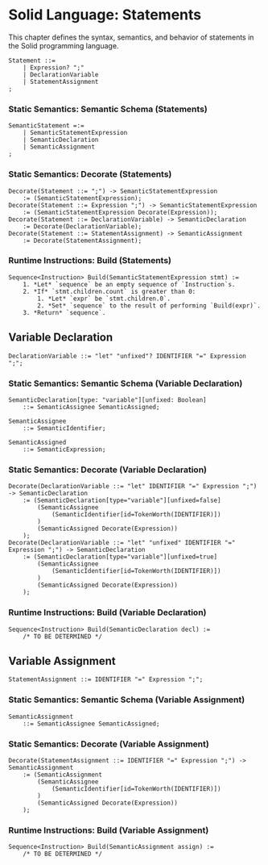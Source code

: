 # Solid Language: Statements
This chapter defines the syntax, semantics, and behavior of statements in the Solid programming language.

```w3c
Statement ::=
	| Expression? ";"
	| DeclarationVariable
	| StatementAssignment
;
```


### Static Semantics: Semantic Schema (Statements)
```w3c
SemanticStatement =:=
	| SemanticStatementExpression
	| SemanticDeclaration
	| SemanticAssignment
;
```


### Static Semantics: Decorate (Statements)
```w3c
Decorate(Statement ::= ";") -> SemanticStatementExpression
	:= (SemanticStatementExpression);
Decorate(Statement ::= Expression ";") -> SemanticStatementExpression
	:= (SemanticStatementExpression Decorate(Expression));
Decorate(Statement ::= DeclarationVariable) -> SemanticDeclaration
	:= Decorate(DeclarationVariable);
Decorate(Statement ::= StatementAssignment) -> SemanticAssignment
	:= Decorate(StatementAssignment);
```


### Runtime Instructions: Build (Statements)
```w3c
Sequence<Instruction> Build(SemanticStatementExpression stmt) :=
	1. *Let* `sequence` be an empty sequence of `Instruction`s.
	2. *If* `stmt.children.count` is greater than 0:
		1. *Let* `expr` be `stmt.children.0`.
		2. *Set* `sequence` to the result of performing `Build(expr)`.
	3. *Return* `sequence`.
```



## Variable Declaration
```w3c
DeclarationVariable ::= "let" "unfixed"? IDENTIFIER "=" Expression ";";
```


### Static Semantics: Semantic Schema (Variable Declaration)
```w3c
SemanticDeclaration[type: "variable"][unfixed: Boolean]
	::= SemanticAssignee SemanticAssigned;

SemanticAssignee
	::= SemanticIdentifier;

SemanticAssigned
	::= SemanticExpression;
```


### Static Semantics: Decorate (Variable Declaration)
```w3c
Decorate(DeclarationVariable ::= "let" IDENTIFIER "=" Expression ";") -> SemanticDeclaration
	:= (SemanticDeclaration[type="variable"][unfixed=false]
		(SemanticAssignee
			(SemanticIdentifier[id=TokenWorth(IDENTIFIER)])
		)
		(SemanticAssigned Decorate(Expression))
	);
Decorate(DeclarationVariable ::= "let" "unfixed" IDENTIFIER "=" Expression ";") -> SemanticDeclaration
	:= (SemanticDeclaration[type="variable"][unfixed=true]
		(SemanticAssignee
			(SemanticIdentifier[id=TokenWorth(IDENTIFIER)])
		)
		(SemanticAssigned Decorate(Expression))
	);
```


### Runtime Instructions: Build (Variable Declaration)
```w3c
Sequence<Instruction> Build(SemanticDeclaration decl) :=
	/* TO BE DETERMINED */
```



## Variable Assignment
```w3c
StatementAssignment ::= IDENTIFIER "=" Expression ";";
```


### Static Semantics: Semantic Schema (Variable Assignment)
```w3c
SemanticAssignment
	::= SemanticAssignee SemanticAssigned;
```


### Static Semantics: Decorate (Variable Assignment)
```w3c
Decorate(StatementAssignment ::= IDENTIFIER "=" Expression ";") -> SemanticAssignment
	:= (SemanticAssignment
		(SemanticAssignee
			(SemanticIdentifier[id=TokenWorth(IDENTIFIER)])
		)
		(SemanticAssigned Decorate(Expression))
	);
```


### Runtime Instructions: Build (Variable Assignment)
```w3c
Sequence<Instruction> Build(SemanticAssignment assign) :=
	/* TO BE DETERMINED */
```
